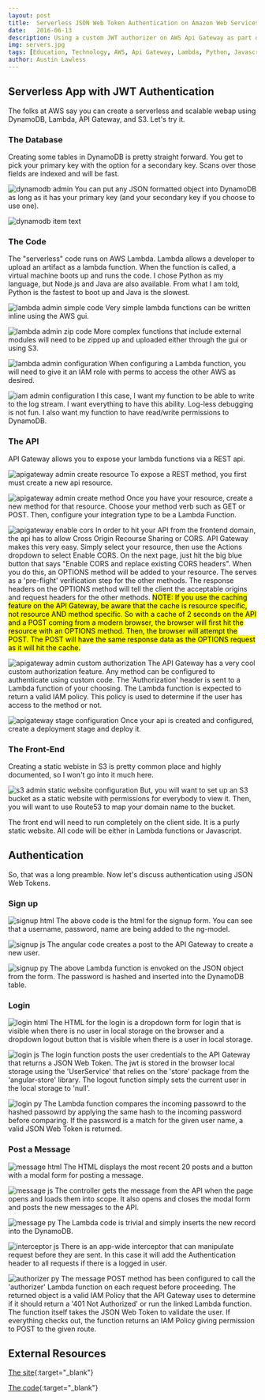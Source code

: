 ```yaml
---
layout: post
title:  Serverless JSON Web Token Authentication on Amazon Web Services
date:   2016-06-13
description: Using a custom JWT authorizer on AWS Api Gateway as part of a serverless application.
img: servers.jpg
tags: [Education, Technology, AWS, Api Gateway, Lambda, Python, Javascript, S3, Authentication, Authorization, Amazon Web Services]
author: Austin Lawless
---
```


## Serverless App with JWT Authentication

The folks at AWS say you can create a serverless and scalable webap using DynamoDB, Lambda, API Gateway, and S3. Let's try it.

### The Database

Creating some tables in DynamoDB is pretty straight forward. You get to pick your primary key with the option for a secondary key. Scans over those fields are indexed and will be fast.

![dynamodb admin](/assets/img/dynamodb-admin.png)
You can put any JSON formatted object into DynamoDB as long as it has your primary key (and your secondary key if you choose to use one).

![dynamodb item text](/assets/img/dynamodb-item-text.png)
### The Code

The "serverless" code runs on AWS Lambda. Lambda allows a developer to upload an artifact as a lambda function. When the function is called, a virtual machine boots up and runs the code. I chose Python as my language, but Node.js and Java are also available. From what I am told, Python is the fastest to boot up and Java is the slowest.

![lambda admin simple code](/assets/img/lambda-admin-simple-code.png)
Very simple lambda functions can be written inline using the AWS gui.

![lambda admin zip code](/assets/img/lambda-admin-zip-code.png)
More complex functions that include external modules will need to be zipped up and uploaded either through the gui or using S3.

![lambda admin configuration](/assets/img/lambda-admin-configuration.png)
When configuring a Lambda function, you will need to give it an IAM role with perms to access the other AWS as desired.

![iam admin configuration](/assets/img/iam-admin-configuration.png)
I this case, I want my function to be able to write to the log stream. I want everything to have this ability. Log-less debugging is not fun. I also want my function to have read/write permissions to DynamoDB.

### The API

API Gateway allows you to expose your lambda functions via a REST api.

![apigateway admin create resource](/assets/img/apigateway-admin-create-resource.png)
To expose a REST method, you first must create a new api resource.

![apigateway admin create method](/assets/img/apigateway-admin-create-method.png)
Once you have your resource, create a new method for that resource. Choose your method verb such as GET or POST. Then, configure your integration type to be a Lambda Function.

![apigateway enable cors](/assets/img/apigateway-enable-cors.png)
In order to hit your API from the frontend domain, the api has to allow Cross Origin Recourse Sharing or CORS. API Gateway makes this very easy. Simply select your resource, then use the Actions dropdown to select Enable CORS. On the next page, just hit the big blue button that says "Enable CORS and replace existing CORS headers". When you do this, an OPTIONS method will be added to your resource. The serves as a 'pre-flight' verification step for the other methods. The response headers on the OPTIONS method will tell the client the acceptable origins and request headers for the other methods. <mark>NOTE: If you use the caching feature on the API Gateway, be aware that the cache is resource specific, not resource AND method specific. So with a cache of 2 seconds on the API and a POST coming from a modern browser, the browser will first hit the resource with an OPTIONS method. Then, the browser will attempt the POST. The POST will have the same response data as the OPTIONS request as it will hit the cache.

![apigateway admin custom authorization](/assets/img/apigateway-admin-custom-authorization.png)
The API Gateway has a very cool custom authorization feature. Any method can be configured to authenticate using custom code. The 'Authorization' header is sent to a Lambda function of your choosing. The Lambda function is expected to return a valid IAM policy. This policy is used to determine if the user has access to the method or not.

![apigateway stage configuration](/assets/img/apigateway-stage-configuration.png)
Once your api is created and configured, create a deployment stage and deploy it.

### The Front-End

Creating a static webiste in S3 is pretty common place and highly documented, so I won't go into it much here.

![s3 admin static website configuration](/assets/img/s3-admin-static-website-configuration.png)
But, you will want to set up an S3 bucket as a static website with permissions for everybody to view it. Then, you will want to use Route53 to map your domain name to the bucket.

The front end will need to run completely on the client side. It is a purly static website. All code will be either in Lambda functions or Javascript.

## Authentication

So, that was a long preamble. Now let's discuss authentication using JSON Web Tokens.

### Sign up

![signup html](/assets/img/signup-html.png)
The above code is the html for the signup form. You can see that a username, password, name are being added to the ng-model.

![signup js](/assets/img/signup-js.png)
The angular code creates a post to the API Gateway to create a new user.

![signup py](/assets/img/signup-py.png)
The above Lambda function is envoked on the JSON object from the form. The password is hashed and inserted into the DynamoDB table.

### Login

![login html](/assets/img/login-html.png)
The HTML for the login is a dropdown form for login that is visible when there is no user in local storage on the browser and a dropdown logout button that is visible when there is a user in local storage.

![login js](/assets/img/login-js.png)
The login function posts the user credentials to the API Gateway that returns a JSON Web Token. The jwt is stored in the browser local storage using the 'UserService' that relies on the 'store' package from the 'angular-store' library. The logout function simply sets the current user in the local storage to 'null'.

![login py](/assets/img/login-py.png)
The Lambda function compares the incoming passowrd to the hashed passowrd by applying the same hash to the incoming password before comparing. If the password is a match for the given user name, a valid JSON Web Token is returned.

### Post a Message

![message html](/assets/img/message-html.png)
The HTML displays the most recent 20 posts and a button with a modal form for posting a message.

![message js](/assets/img/message-js.png)
The controller gets the message from the API when the page opens and loads them into scope. It also opens and closes the modal form and posts the new messages to the API.

![message py](/assets/img/message-py.png)
The Lambda code is trivial and simply inserts the new record into the DynamoDB.

![interceptor js](/assets/img/interceptor-js.png)
There is an app-wide interceptor that can manipulate request before they are sent. In this case it will add the Authentication header to all requests if there is a logged in user.

![authorizer py](/assets/img/authorizer-py.png)
The message POST method has been configured to call the 'authorizer' Lambda function on each request before proceeding. The returned object is a valid IAM Policy that the API Gateway uses to determine if it should return a '401 Not Authorized' or run the linked Lambda function. The function itself takes the JSON Web Token to validate the user. If everything checks out, the function returns an IAM Policy giving permission to POST to the given route.

## External Resources
[The site](http://cudas.org){:target="_blank"}

[The code](https://github.com/austindlawless/cudas){:target="_blank"}



